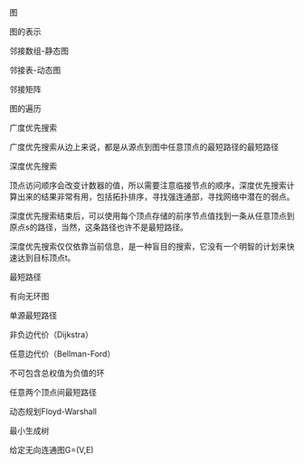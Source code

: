 
图

图的表示

邻接数组-静态图

邻接表-动态图

邻接矩阵

图的遍历

广度优先搜索

广度优先搜索从边上来说，都是从源点到图中任意顶点的最短路径的最短路径

深度优先搜索

顶点访问顺序会改变计数器的值，所以需要注意临接节点的顺序，深度优先搜索计算出来的结果非常有用，包括拓扑排序，寻找强连通部，寻找网络中潜在的弱点。

深度优先搜索结束后，可以使用每个顶点存储的前序节点值找到一条从任意顶点到原点s的路径，当然，这条路径也许不是最短路径。

深度优先搜索仅仅依靠当前信息，是一种盲目的搜索，它没有一个明智的计划来快速达到目标顶点t。

最短路径

有向无环图

单源最短路径

非负边代价（Dijkstra）

任意边代价（Bellman-Ford）

不可包含总权值为负值的环

任意两个顶点间最短路径

动态规划Floyd-Warshall

最小生成树

给定无向连通图G=(V,E)